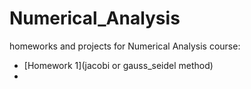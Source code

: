 # Numerical_Analysis

homeworks and projects for Numerical Analysis course:

- [Homework 1](jacobi or gauss_seidel method)
- 